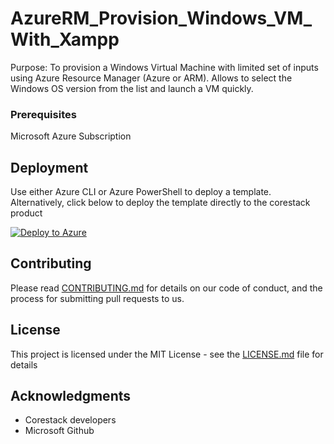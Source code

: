 
# AzureRM_Provision_Windows_VM_With_Xampp

Purpose: To provision a Windows Virtual Machine with limited set of inputs using Azure Resource Manager (Azure or ARM). Allows to select the Windows OS version from the list and launch a VM quickly. 

### Prerequisites

Microsoft Azure Subscription

## Deployment

Use either Azure CLI or Azure PowerShell to deploy a template. Alternatively, click below to deploy the template directly to the corestack product 

[![Deploy to Azure](https://docs.corestack.io/wp-content/uploads/2019/09/deploy-to-corestack.svg)](http://qa.corestack.io/heatstack/templates?repositories=github&external_redirect=true&name=AzureRM_Provision_Windows_VM_With_Xampp&url=https://raw.githubusercontent.com/corestacklabs/Templates/master/arm/AzureRM_Provision_Windows_VM_With_Xampp/AzureRM_Provision_Windows_VM_With_Xampp_content.json&engine=arm&type[0]=Cloud&classification[0]=Provisioning&services[0]=Azure&scope=tenant#/mytemplates)

## Contributing

Please read [CONTRIBUTING.md](https://gist.github.com/karthick-kk/30e4fd3f279492b4f040d5cd569d21d0) for details on our code of conduct, and the process for submitting pull requests to us.

## License

This project is licensed under the MIT License - see the [LICENSE.md](LICENSE.md) file for details

## Acknowledgments

* Corestack developers
* Microsoft Github

